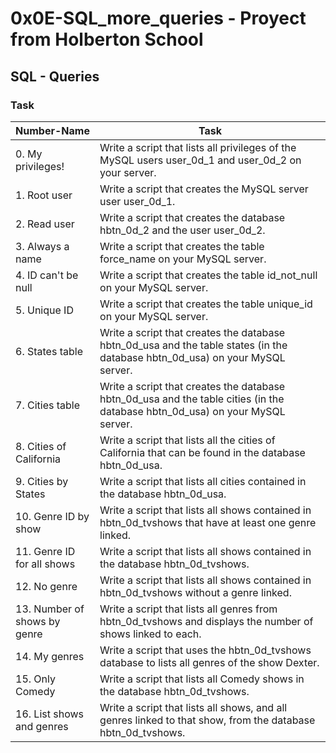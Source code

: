 # 0x0E-SQL_more_queries - Proyect from Holberton School

## SQL - Queries

### Task

Number-Name | Task
----------- | ----
0. My privileges! | Write a script that lists all privileges of the MySQL users user_0d_1 and user_0d_2 on your server.
1. Root user | Write a script that creates the MySQL server user user_0d_1.
2. Read user | Write a script that creates the database hbtn_0d_2 and the user user_0d_2.
3. Always a name | Write a script that creates the table force_name on your MySQL server.
4. ID can't be null | Write a script that creates the table id_not_null on your MySQL server.
5. Unique ID | Write a script that creates the table unique_id on your MySQL server.
6. States table | Write a script that creates the database hbtn_0d_usa and the table states (in the database hbtn_0d_usa) on your MySQL server.
7. Cities table | Write a script that creates the database hbtn_0d_usa and the table cities (in the database hbtn_0d_usa) on your MySQL server.
8. Cities of California | Write a script that lists all the cities of California that can be found in the database hbtn_0d_usa.
9. Cities by States | Write a script that lists all cities contained in the database hbtn_0d_usa.
10. Genre ID by show | Write a script that lists all shows contained in hbtn_0d_tvshows that have at least one genre linked.
11. Genre ID for all shows | Write a script that lists all shows contained in the database hbtn_0d_tvshows.
12. No genre | Write a script that lists all shows contained in hbtn_0d_tvshows without a genre linked.
13. Number of shows by genre | Write a script that lists all genres from hbtn_0d_tvshows and displays the number of shows linked to each.
14. My genres | Write a script that uses the hbtn_0d_tvshows database to lists all genres of the show Dexter.
15. Only Comedy | Write a script that lists all Comedy shows in the database hbtn_0d_tvshows.
16. List shows and genres | Write a script that lists all shows, and all genres linked to that show, from the database hbtn_0d_tvshows.
